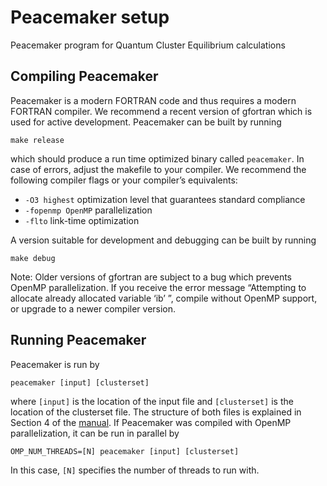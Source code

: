 # Peacemaker setup

Peacemaker program for Quantum Cluster Equilibrium calculations
## Compiling Peacemaker
Peacemaker is a modern FORTRAN code and thus requires a modern FORTRAN compiler. We recommend a recent version of gfortran which is used for active development. Peacemaker can be built by running

```make release```

which should produce a run time optimized binary called `peacemaker`. In case of errors, adjust the makefile to your compiler. We recommend the following compiler flags or your compiler’s equivalents:

* `-O3 highest` optimization level that guarantees standard compliance
* `-fopenmp OpenMP` parallelization
* `-flto` link-time optimization

A version suitable for development and debugging can be built by running

```make debug```

Note: Older versions of gfortran are subject to a bug which prevents OpenMP parallelization. If you receive the error message “Attempting to allocate already allocated variable ‘ib’ ”, compile without OpenMP support, or upgrade to a newer compiler version.

## Running Peacemaker

Peacemaker is run by

```peacemaker [input] [clusterset]```

where `[input]` is the location of the input file and `[clusterset]` is the location of the clusterset file. The structure of both files is explained in Section 4 of the [manual](manual/manual.pdf). If Peacemaker was compiled with OpenMP parallelization, it can be run in parallel by

```OMP_NUM_THREADS=[N] peacemaker [input] [clusterset]```

In this case, `[N]` specifies the number of threads to run with.

